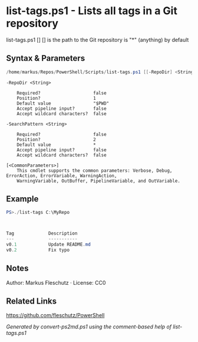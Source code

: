 # list-tags.ps1 - Lists all tags in a Git repository

list-tags.ps1 [<RepoDir>] [<SearchPattern>]
<RepoDir> is the path to the Git repository
<SearchPattern> is "*" (anything) by default

## Syntax & Parameters
```powershell
/home/markus/Repos/PowerShell/Scripts/list-tags.ps1 [[-RepoDir] <String>] [[-SearchPattern] <String>] [<CommonParameters>]
```

```
-RepoDir <String>
    
    Required?                    false
    Position?                    1
    Default value                "$PWD"
    Accept pipeline input?       false
    Accept wildcard characters?  false
```

```
-SearchPattern <String>
    
    Required?                    false
    Position?                    2
    Default value                *
    Accept pipeline input?       false
    Accept wildcard characters?  false
```

```
[<CommonParameters>]
    This cmdlet supports the common parameters: Verbose, Debug, ErrorAction, ErrorVariable, WarningAction, 
    WarningVariable, OutBuffer, PipelineVariable, and OutVariable.
```

## Example
```powershell
PS>./list-tags C:\MyRepo



Tag             Description
---             -----------
v0.1            Update README.md
v0.2            Fix typo
```


## Notes
Author: Markus Fleschutz · License: CC0

## Related Links
https://github.com/fleschutz/PowerShell

*Generated by convert-ps2md.ps1 using the comment-based help of list-tags.ps1*
